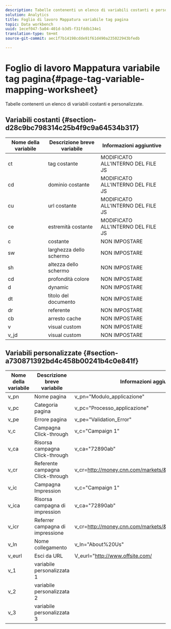 ```yaml
---
description: Tabelle contenenti un elenco di variabili costanti e personalizzate.
solution: Analytics
title: Foglio di lavoro Mappatura variabile tag pagina
topic: Data workbench
uuid: 1ecef047-5a04-401d-b3d5-f31fddb134e1
translation-type: tm+mt
source-git-commit: aec1f7b14198cdde91f61d490a235022943bfedb

---
```



# Foglio di lavoro Mappatura variabile tag pagina{#page-tag-variable-mapping-worksheet}

Tabelle contenenti un elenco di variabili costanti e personalizzate.

## Variabili costanti {#section-d28c9bc798314c25b4f9c9a64534b317}

| Nome della variabile | Descrizione breve variabile | Informazioni aggiuntive |
|---|---|---|
| ct | tag costante | MODIFICATO ALL&#39;INTERNO DEL FILE JS |
| cd | dominio costante | MODIFICATO ALL&#39;INTERNO DEL FILE JS |
| cu | url costante | MODIFICATO ALL&#39;INTERNO DEL FILE JS |
| ce | estremità costante | MODIFICATO ALL&#39;INTERNO DEL FILE JS |
| c | costante | NON IMPOSTARE |
| sw | larghezza dello schermo | NON IMPOSTARE |
| sh | altezza dello schermo | NON IMPOSTARE |
| cd | profondità colore | NON IMPOSTARE |
| d | dynamic | NON IMPOSTARE |
| dt | titolo del documento | NON IMPOSTARE |
| dr | referente | NON IMPOSTARE |
| cb | arresto cache | NON IMPOSTARE |
| v | visual custom | NON IMPOSTARE |
| v_jd | visual custom | NON IMPOSTARE |

## Variabili personalizzate {#section-a730871392bd4c458b00241b4c0e841f}

| Nome della variabile | Descrizione breve variabile | Informazioni aggiuntive |
|---|---|---|
| v_pn | Nome pagina | v_pn=&quot;Modulo_applicazione&quot; |
| v_pc | Categoria pagina | v_pc=&quot;Processo_applicazione&quot; |
| v_pe | Errore pagina | v_pe=&quot;Validation_Error&quot; |
| v_c | Campagna Click-through | v_c=&quot;Campaign 1&quot; |
| v_ca | Risorsa campagna Click-through | v_ca=&quot;72890ab&quot; |
| v_cr | Referente campagna Click-through | v_cr=http://money.cnn.com/markets/&amp;v_cp=CNNMy_Mkt&quot; |
| v_ic | Campagna Impression | v_c=&quot;Campaign 1&quot; |
| v_ica | Risorsa campagna di impression | v_ca=&quot;72890ab&quot; |
| v_icr | Referrer campagna di impressione | v_cr=http://money.cnn.com/markets/&amp;v_cp=CNNMy_Mkt&quot; |
| v_ln | Nome collegamento | v_ln=&quot;About%20Us&quot; |
| v_eurl | Esci da URL | V_eurl=&quot;http://www.offsite.com/ |
| v_1 | variabile personalizzata 1 |  |
| v_2 | variabile personalizzata 2 |  |
| v_3 | variabile personalizzata 3 |  |

